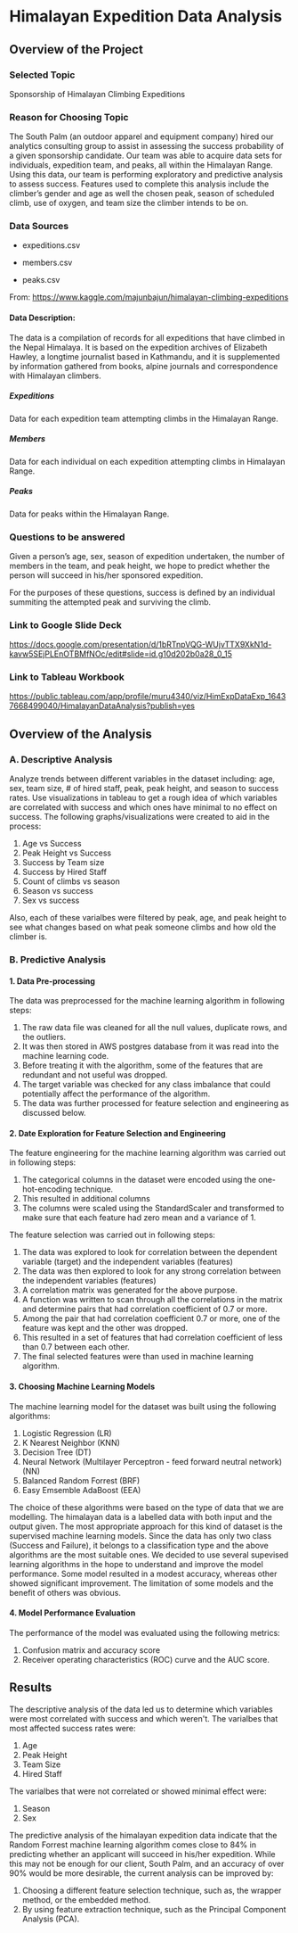 # Himalayan Expedition Data Analysis

## Overview of the Project

### Selected Topic

Sponsorship of Himalayan Climbing Expeditions

### Reason for Choosing Topic

The South Palm (an outdoor apparel and equipment company) hired our analytics consulting group to assist in assessing the success probability of a given sponsorship candidate. Our team was able to acquire data sets for individuals, expedition team, and peaks, all within the Himalayan Range.
Using this data, our team is performing exploratory and  predictive analysis to assess success. Features used to complete this analysis include the climber’s gender and age as well the chosen peak, season of scheduled climb,  use of oxygen, and team size the climber intends to be on.


### Data Sources 

* expeditions.csv

* members.csv

* peaks.csv


From:  https://www.kaggle.com/majunbajun/himalayan-climbing-expeditions

#### Data Description:

The data is a compilation of records for all expeditions that have climbed in the Nepal Himalaya. 
It is based on the expedition archives of Elizabeth Hawley, a longtime journalist based in Kathmandu, and it is supplemented 
by information gathered from books, alpine journals and correspondence with Himalayan climbers.

##### Expeditions
Data for each expedition team attempting climbs in the Himalayan Range.

##### Members
Data for each individual on each expedition attempting climbs in Himalayan Range.

##### Peaks
Data for peaks within the Himalayan Range.

### Questions to be answered

Given a person’s age, sex, season of expedition undertaken, the number of members in the team, and peak height, we hope to predict whether the person will succeed in his/her sponsored expedition.

For the purposes of these questions, success is defined by an individual summiting the attempted peak and surviving the climb.



### Link to Google Slide Deck

https://docs.google.com/presentation/d/1bRTnpVQG-WUjvTTX9XkN1d-kavw5SEjPLEnOTBMfNOc/edit#slide=id.g10d202b0a28_0_15

### Link to Tableau Workbook

https://public.tableau.com/app/profile/muru4340/viz/HimExpDataExp_16437668499040/HimalayanDataAnalysis?publish=yes

## Overview of the Analysis

### A. Descriptive Analysis

Analyze trends between different variables in the dataset including: age, sex, team size, # of hired staff, peak, peak height, and season to success rates. Use visualizations in tableau to get a rough idea of which variables are correlated with success and which ones have minimal to no effect on success. The following graphs/visualizations were created to aid in the process:

  1. Age vs Success
  2. Peak Height vs Success
  3. Success by Team size 
  4. Success by Hired Staff
  5. Count of climbs vs season
  6. Season vs success
  7. Sex vs success

Also, each of these varialbes were filtered by peak, age, and peak height to see what changes based on what peak someone climbs and how old the climber is. 


### B. Predictive Analysis
#### 1. Data Pre-processing

The data was preprocessed for the machine learning algorithm in following steps:

1. The raw data file was cleaned for all the null values, duplicate rows, and the outliers.
2. It was then stored in AWS postgres database from it was read into the machine learning code.
3. Before treating it with the algorithm, some of the features that are redundant and not useful was dropped.
4. The target variable was checked for any class imbalance that could potentially affect the performance of the algorithm.
5. The data was further processed for feature selection and engineering as discussed below.

#### 2. Date Exploration for Feature Selection and Engineering

The feature engineering for the machine learning algorithm was carried out in following steps:

1. The categorical columns in the dataset were encoded using the one-hot-encoding technique.
2. This resulted in additional columns
3. The columns were scaled using the StandardScaler and transformed to make sure that each feature had zero mean and a variance of 1.

The feature selection was carried out in following steps:

1. The data was explored to look for correlation between the dependent variable (target) and the independent variables (features)
2. The data was then explored to look for any strong correlation between the independent variables (features)
3. A correlation matrix was generated for the above purpose.
4. A function was written to scan through all the correlations in the matrix and determine pairs that had correlation coefficient of 0.7 or more.
5. Among the pair that had correlation coefficient 0.7 or more, one of the feature was kept and the other was dropped.
6. This resulted in a set of features that had correlation coefficient of less than 0.7 between each other.
7. The final selected features were than used in machine learning algorithm.

#### 3. Choosing Machine Learning Models

The machine learning model for the dataset was built using the following algorithms:

1. Logistic Regression (LR)
2. K Nearest Neighbor (KNN)
3. Decision Tree (DT)
4. Neural Network (Multilayer Perceptron - feed forward neutral network)(NN)
5. Balanced Random Forrest (BRF)
6. Easy Emsemble AdaBoost (EEA)

The choice of these algorithms were based on the type of data that we are modelling. The himalayan data is a labelled data with both input and the output given. The most appropriate approach for this kind of dataset is the supervised machine learning models. Since the data has only two class (Success and Failure), it belongs to a classification type and the above algorithms are the most suitable ones. We decided to use several supevised learning algorithms in the hope to understand and improve the model performance. Some model resulted in a modest accuracy, whereas other showed significant improvement. The limitation of some models and the benefit of others was obvious.

#### 4. Model Performance Evaluation

The performance of the model was evaluated using the following metrics:

1. Confusion matrix and accuracy score
2. Receiver operating characteristics (ROC) curve and the AUC score.

## Results
The descriptive analysis of the data led us to determine which variables were most correlated with success and which weren't. The varialbes that most affected success rates were:

  1. Age
  2. Peak  Height
  3. Team Size
  4. Hired Staff

The varialbes that were not correlated or showed minimal effect were:

  1. Season
  2. Sex

The predictive analysis of the himalayan expedition data indicate that the Random Forrest machine learning algorithm comes close to 84% in predicting whether an applicant will succeed in his/her expedition. While this may not be enough for our client, South Palm, and an accuracy of over 90% would be more desirable, the current analysis can be improved by:

1. Choosing a different feature selection technique, such as, the wrapper method, or the embedded method.
2. By using feature extraction technique, such as the Principal Component Analysis (PCA).
